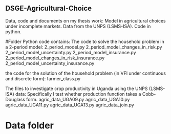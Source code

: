 ## DSGE-Agricultural-Choice
Data, code and documents on my thesis work: Model in agricultural choices under incomplete markets.  Data from the UNPS (LSMS-ISA). Code in python.

#Folder Python code contains:
The code to solve the household problem in a 2-period model:
2_period_model.py
2_period_model_changes_in_risk.py
2_period_model_uncertainty.py 
2_period_model_insurance.py
2_period_model_changes_in_risk_insurance.py
2_period_model_uncertainty_insurance.py 

the code for the solution of the household problem (in VFI under continuous and discrete form):
farmer_class.py

The files to investigate crop productivity in Uganda using the UNPS (LSMS-ISA) data:
Specifically I test whether production function takes a Cobb-Douglass form.
agric_data_UGA09.py
agric_data_UGA10.py
agric_data_UGA11.py
agric_data_UGA13.py
agric_data_join.py

# Data folder



